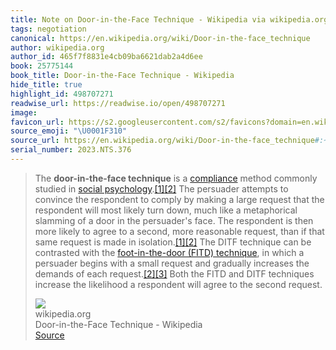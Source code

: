 ```yaml
---
title: Note on Door-in-the-Face Technique - Wikipedia via wikipedia.org
tags: negotiation
canonical: https://en.wikipedia.org/wiki/Door-in-the-face_technique
author: wikipedia.org
author_id: 465f7f8831e4cb09ba6621dab2a4d6ee
book: 25775144
book_title: Door-in-the-Face Technique - Wikipedia
hide_title: true
highlight_id: 498707271
readwise_url: https://readwise.io/open/498707271
image:
favicon_url: https://s2.googleusercontent.com/s2/favicons?domain=en.wikipedia.org
source_emoji: "\U0001F310"
source_url: https://en.wikipedia.org/wiki/Door-in-the-face_technique#:~:text=The%20**door-in-the-face%20technique**,the%20second%20request.
serial_number: 2023.NTS.376
---
```

> The **door-in-the-face technique** is a [compliance](https://en.wikipedia.org/wiki/Compliance_(psychology)) method commonly studied in [social psychology](https://en.wikipedia.org/wiki/Social_psychology).[[1]](https://en.wikipedia.org/wiki/Door-in-the-face_technique#cite_note-Cialdini_et_al._(1975)-1)[[2]](https://en.wikipedia.org/wiki/Door-in-the-face_technique#cite_note-Perloff-2) The persuader attempts to convince the respondent to comply by making a large request that the respondent will most likely turn down, much like a metaphorical slamming of a door in the persuader's face. The respondent is then more likely to agree to a second, more reasonable request, than if that same request is made in isolation.[[1]](https://en.wikipedia.org/wiki/Door-in-the-face_technique#cite_note-Cialdini_et_al._(1975)-1)[[2]](https://en.wikipedia.org/wiki/Door-in-the-face_technique#cite_note-Perloff-2) The DITF technique can be contrasted with the [foot-in-the-door (FITD) technique](https://en.wikipedia.org/wiki/Foot-in-the-door_technique), in which a persuader begins with a small request and gradually increases the demands of each request.[[2]](https://en.wikipedia.org/wiki/Door-in-the-face_technique#cite_note-Perloff-2)[[3]](https://en.wikipedia.org/wiki/Door-in-the-face_technique#cite_note-Pascual_&_Guéguen_(2005)-3) Both the FITD and DITF techniques increase the likelihood a respondent will agree to the second request.
> <div class="quoteback-footer"><div class="quoteback-avatar"><img class="mini-favicon" src="https://s2.googleusercontent.com/s2/favicons?domain=en.wikipedia.org"></div><div class="quoteback-metadata"><div class="metadata-inner"><span style="display:none">FROM:</span><div aria-label="wikipedia.org" class="quoteback-author"> wikipedia.org</div><div aria-label="Door-in-the-Face Technique - Wikipedia" class="quoteback-title"> Door-in-the-Face Technique - Wikipedia</div></div></div><div class="quoteback-backlink"><a target="_blank" aria-label="go to the full text of this quotation" rel="noopener" href="https://en.wikipedia.org/wiki/Door-in-the-face_technique#:~:text=The%20**door-in-the-face%20technique**,the%20second%20request." class="quoteback-arrow"> Source</a></div></div>